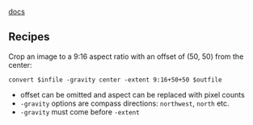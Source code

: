 [docs](https://imagemagick.org/script/convert.php)

## Recipes

Crop an image to a 9:16 aspect ratio with an offset of (50, 50) from the center:

```
convert $infile -gravity center -extent 9:16+50+50 $outfile
```
- offset can be omitted and aspect can be replaced with pixel counts
- `-gravity` options are compass directions: `northwest`, `north` etc.
- `-gravity` must come before `-extent`